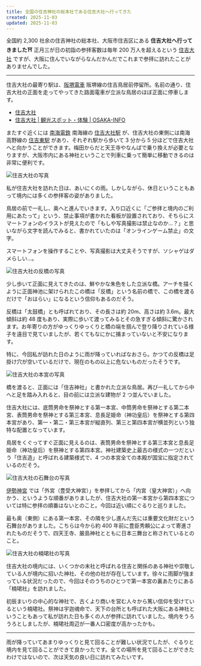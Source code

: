 ```yaml
---
title: 全国の住吉神社の総本社である住吉大社へ行ってきた
created: 2025-11-03
updated: 2025-11-03
---
```


全国約 2,300 社余の住吉神社の総本社、大阪市住吉区にある **住吉大社へ行ってきました⛩️** 正月三が日の初詣の参拝客数は毎年 200 万人を超えるという [住吉大社](https://www.sumiyoshitaisha.net/) ですが、大阪に住んでいながらなんだかんだでこれまで参拝に訪れたことがありませんでした。

---

住吉大社の最寄り駅は、[阪堺電車](https://www.hankai.co.jp/) 阪堺線の住吉鳥居前停留所。名前の通り、住吉大社の正面を走ってやってきた路面電車が立派な鳥居のほぼ正面に停車します。

- [住吉大社](https://www.sumiyoshitaisha.net/)
- [住吉大社 | 観光スポット・体験 | OSAKA-INFO](https://osaka-info.jp/spot/sumiyoshitaisha/)

またすぐ近くには [南海電鉄](https://www.nankai.co.jp/) 南海線の [住吉大社駅](https://www.nankai.co.jp/traffic/station/sumiyoshitaisha.html) が、住吉大社の東側には南海高野線の [住吉東駅](https://www.nankai.co.jp/traffic/station/sumiyoshihigashi.html) があり、それぞれ駅から歩いて 3 分から 5 分ほどで住吉大社へと向かうことができます。梅田からだと天王寺やなんばで乗り換えが必要となりますが、大阪市内にある神社ということで列車に乗って簡単に移動できるのは非常に便利です。

![住吉大社の写真](e8d538f9-79b9-4ec0-91e2-bfd7cbff9a00)

私が住吉大社を訪れた日は、あいにくの雨。しかしながら、休日ということもあって境内には多くの参拝客の姿がありました。

鳥居の前で一礼し、奥へと進んでいきます。入り口近くに「ご参拝と境内のご利用にあたって」という、禁止事項が書かれた看板が設置されており、そちらにスマートフォンのイラストが見えたので「もしや写真撮影は禁止なのか…？」と思いながら文字を読んでみると、書かれていたのは「オンラインゲーム禁止」の文字。

スマートフォンを操作することや、写真撮影は大丈夫そうですが、ソシャゲはダメらしい…。

![住吉大社の反橋の写真](0be369a6-5980-4601-0f0f-e58159240700)

少し歩いて正面に見えてきたのは、鮮やかな朱色をした立派な橋。アーチを描くように正面神池に架けられたこの橋は「反橋」という名前の橋で、この橋を渡るだけで「おはらい」になるという信仰もあるのだそう。

反橋は「太鼓橋」とも呼ばれており、その長さは約 20m、高さは約 3.6m。最大傾斜は約 48 度もあり、実際に歩いて渡ってみるとその急すぎる傾斜に驚かされます。お年寄りの方がゆっくりゆっくりと橋の端を掴んで登り降りされている様子を遠目で見ていましたが、若くてもなにかに捕まっていないと不安になります。

特に、今回私が訪れた日のように雨が降っていればなおさら。かつての反橋は足掛け穴が空いているだけで、現在のもの以上に危ないものだったそうです。

![住吉大社の本宮の写真](eb1b6d84-2dc5-440d-2af9-1187b3bb6a00)

橋を渡ると、正面には「住吉神社」と書かれた立派な鳥居。再び一礼してから中へと足を踏み入れると、目の前には立派な建物が 2 つ並んでいました。

住吉大社には、底筒男命を祭神とする第一本宮、中筒男命を祭神とする第二本宮、表筒男命を祭神とする第三本宮、息長足姫命（神功皇后）を祭神とする第四本宮があり、第一・第二・第三本宮が縦直列、第三と第四本宮が横並列という独特な配置となっています。

鳥居をくぐってすぐ正面に見えるのは、表筒男命を祭神とする第三本宮と息長足姫命（神功皇后）を祭神とする第四本宮。神社建築史上最古の様式の一つだという「住吉造」と呼ばれる建築様式で、4 つの本宮全ての本殿が国宝に指定されているのだそう。

![住吉大社の石舞台の写真](6deb1c70-a62a-4fbb-2920-8ffbb7b06900)

[伊勢神宮](https://www.isejingu.or.jp/) では「外宮（豊受大神宮）」を参拝してから「内宮（皇大神宮）」へ向かう、というような順番がありましたが、住吉大社の第一本宮から第四本宮については特に参拝の順番はないとのこと。今回は近い順にぐるりと巡りました。

最も奥（東側）にある第一本宮、その隣を少し進んだ先には重要文化財だという石舞台がありました。こちらは今から約 400 年前に豊臣秀頼公によって寄進されたものだそうで、四天王寺、厳島神社とともに日本三舞台と称されているとのこと。

![住吉大社の楠珺社の写真](bf943482-bcec-4d4e-1da1-996d00e07e00)

住吉大社の境内には、いくつかの末社と呼ばれる住吉と関係のある神社や崇敬している人が境内に招いた神社、その他の社が存在しています。徐々に雨脚が強まっている状況だったので、今回はそのうちのひとつで第一本宮の裏あたりにある「楠珺社」を訪れました。

初辰まいりの中心的な神社で、古くより商いを営む人々から篤い信仰を受けているという楠珺社。祭神は宇迦魂命で、天下の台所とも呼ばれた大阪にある神社ということもあって私が訪れた日も多くの人が参拝に訪れていました。境内をうろうろとしましたが、楠珺社周辺が一番人口密度が高かったかも。

---

雨が降っていてあまりゆっくりと見て回ることが難しい状況でしたが、ぐるりと境内を見て回ることができて良かったです。全ての場所を見て回ることができたわけではないので、次は天気の良い日に訪れてみたいです。
